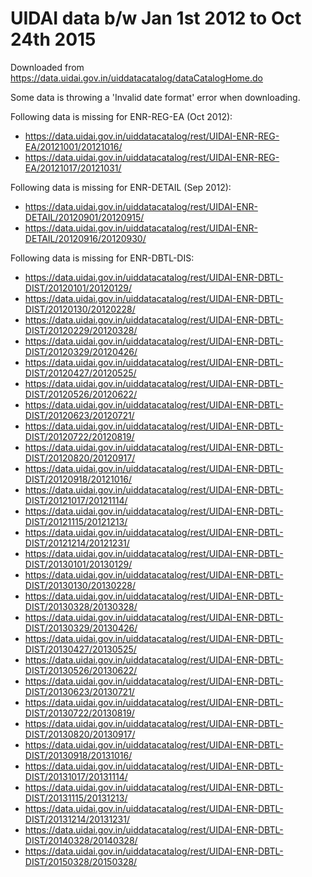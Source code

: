 # UIDAI data b/w Jan 1st 2012 to Oct 24th 2015

Downloaded from https://data.uidai.gov.in/uiddatacatalog/dataCatalogHome.do

Some data is throwing a 'Invalid date format' error when downloading.

Following data is missing for ENR-REG-EA (Oct 2012): 
* https://data.uidai.gov.in/uiddatacatalog/rest/UIDAI-ENR-REG-EA/20121001/20121016/
* https://data.uidai.gov.in/uiddatacatalog/rest/UIDAI-ENR-REG-EA/20121017/20121031/
  
Following data is missing for ENR-DETAIL (Sep 2012): 
* https://data.uidai.gov.in/uiddatacatalog/rest/UIDAI-ENR-DETAIL/20120901/20120915/
* https://data.uidai.gov.in/uiddatacatalog/rest/UIDAI-ENR-DETAIL/20120916/20120930/

Following data is missing for ENR-DBTL-DIS: 
* https://data.uidai.gov.in/uiddatacatalog/rest/UIDAI-ENR-DBTL-DIST/20120101/20120129/
* https://data.uidai.gov.in/uiddatacatalog/rest/UIDAI-ENR-DBTL-DIST/20120130/20120228/
* https://data.uidai.gov.in/uiddatacatalog/rest/UIDAI-ENR-DBTL-DIST/20120229/20120328/
* https://data.uidai.gov.in/uiddatacatalog/rest/UIDAI-ENR-DBTL-DIST/20120329/20120426/
* https://data.uidai.gov.in/uiddatacatalog/rest/UIDAI-ENR-DBTL-DIST/20120427/20120525/
* https://data.uidai.gov.in/uiddatacatalog/rest/UIDAI-ENR-DBTL-DIST/20120526/20120622/
* https://data.uidai.gov.in/uiddatacatalog/rest/UIDAI-ENR-DBTL-DIST/20120623/20120721/
* https://data.uidai.gov.in/uiddatacatalog/rest/UIDAI-ENR-DBTL-DIST/20120722/20120819/
* https://data.uidai.gov.in/uiddatacatalog/rest/UIDAI-ENR-DBTL-DIST/20120820/20120917/
* https://data.uidai.gov.in/uiddatacatalog/rest/UIDAI-ENR-DBTL-DIST/20120918/20121016/
* https://data.uidai.gov.in/uiddatacatalog/rest/UIDAI-ENR-DBTL-DIST/20121017/20121114/
* https://data.uidai.gov.in/uiddatacatalog/rest/UIDAI-ENR-DBTL-DIST/20121115/20121213/
* https://data.uidai.gov.in/uiddatacatalog/rest/UIDAI-ENR-DBTL-DIST/20121214/20121231/
* https://data.uidai.gov.in/uiddatacatalog/rest/UIDAI-ENR-DBTL-DIST/20130101/20130129/
* https://data.uidai.gov.in/uiddatacatalog/rest/UIDAI-ENR-DBTL-DIST/20130130/20130228/
* https://data.uidai.gov.in/uiddatacatalog/rest/UIDAI-ENR-DBTL-DIST/20130328/20130328/
* https://data.uidai.gov.in/uiddatacatalog/rest/UIDAI-ENR-DBTL-DIST/20130329/20130426/
* https://data.uidai.gov.in/uiddatacatalog/rest/UIDAI-ENR-DBTL-DIST/20130427/20130525/
* https://data.uidai.gov.in/uiddatacatalog/rest/UIDAI-ENR-DBTL-DIST/20130526/20130622/
* https://data.uidai.gov.in/uiddatacatalog/rest/UIDAI-ENR-DBTL-DIST/20130623/20130721/
* https://data.uidai.gov.in/uiddatacatalog/rest/UIDAI-ENR-DBTL-DIST/20130722/20130819/
* https://data.uidai.gov.in/uiddatacatalog/rest/UIDAI-ENR-DBTL-DIST/20130820/20130917/
* https://data.uidai.gov.in/uiddatacatalog/rest/UIDAI-ENR-DBTL-DIST/20130918/20131016/
* https://data.uidai.gov.in/uiddatacatalog/rest/UIDAI-ENR-DBTL-DIST/20131017/20131114/
* https://data.uidai.gov.in/uiddatacatalog/rest/UIDAI-ENR-DBTL-DIST/20131115/20131213/
* https://data.uidai.gov.in/uiddatacatalog/rest/UIDAI-ENR-DBTL-DIST/20131214/20131231/
* https://data.uidai.gov.in/uiddatacatalog/rest/UIDAI-ENR-DBTL-DIST/20140328/20140328/
* https://data.uidai.gov.in/uiddatacatalog/rest/UIDAI-ENR-DBTL-DIST/20150328/20150328/
